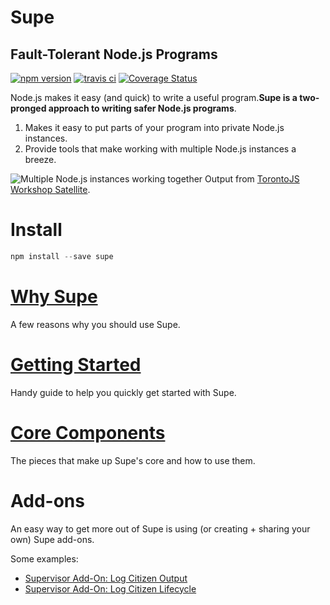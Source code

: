 # Supe
## Fault-Tolerant Node.js Programs

[![npm version](https://badge.fury.io/js/supe.svg)](https://badge.fury.io/js/supe) [![travis ci](https://travis-ci.org/Akamaozu/node-supe.svg?branch=master)](https://travis-ci.org/Akamaozu/node-supe) [![Coverage Status](https://coveralls.io/repos/github/Akamaozu/node-supe/badge.svg?branch=master)](https://coveralls.io/github/Akamaozu/node-supe?branch=master)

Node.js makes it easy (and quick) to write a useful program.**Supe is a two-pronged approach to writing safer Node.js programs**.

1. Makes it easy to put parts of your program into private Node.js instances.
2. Provide tools that make working with multiple Node.js instances a breeze.

![Multiple Node.js instances working together](http://public.designbymobi.us/img/node-satellite-error.jpg)
Output from [TorontoJS Workshop Satellite](https://github.com/Akamaozu/workshop-satellite).

# Install
```js
npm install --save supe
```

# [Why Supe](docs/why.md)
A few reasons why you should use Supe.

# [Getting Started](docs/getting-started.md)
Handy guide to help you quickly get started with Supe.

# [Core Components](docs/core-components.md)
The pieces that make up Supe's core and how to use them.

# Add-ons
An easy way to get more out of Supe is using (or creating + sharing your own) Supe add-ons.

Some examples:
- [Supervisor Add-On: Log Citizen Output](https://github.com/Akamaozu/supe-addon-log-citizen-output)
- [Supervisor Add-On: Log Citizen Lifecycle](https://github.com/Akamaozu/supe-addon-log-citizen-lifecycle)
